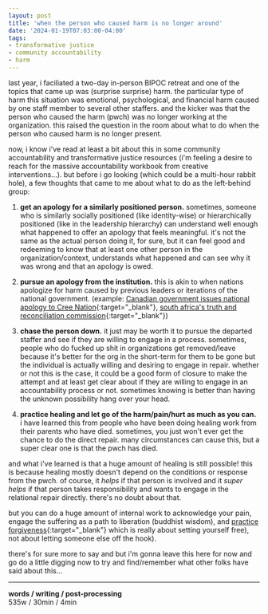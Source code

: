 ```yaml
---
layout: post
title: 'when the person who caused harm is no longer around'
date: '2024-01-19T07:03:00-04:00'
tags:
- transformative justice
- community accountability
- harm
--- 
```


last year, i faciliated a two-day in-person BIPOC retreat and one of the topics that came up was (surprise surprise) harm. the particular type of harm this situation was emotional, psychological, and financial harm caused by one staff member to several other staffers. and the kicker was that the person who caused the harm (pwch) was no longer working at the organization. this raised the question in the room about what to do when the person who caused harm is no longer present. 

now, i know i've read at least a bit about this in some community accountability and transformative justice resources (i'm feeling a desire to reach for the massive accountability workbook from creative interventions...). but before i go looking (which could be a multi-hour rabbit hole), a few thoughts that came to me about what to do as the left-behind group:

1. **get an apology for a similarly positioned person.** sometimes, someone who is similarly socially positioned (like identity-wise) or hierarchically positioned (like in the leadership hierarchy) can understand well enough what happened to offer an apology that feels meaningful. it's not the same as the actual person doing it, for sure, but it can feel good and redeeming to know that at least one other person in the organization/context, understands what happened and can see why it was wrong and that an apology is owed.

2. **pursue an apology from the institution.** this is akin to when nations apologize for harm caused by previous leaders or iterations of the national government. (example: [Canadian government issues national apology to Cree Nation](https://www.aa.com.tr/en/americas/canadian-government-issues-national-apology-to-cree-nation/2652898){:target="_blank"}, [south africa's truth and reconciliation commission](https://www.britannica.com/topic/Truth-and-Reconciliation-Commission-South-Africa){:target="_blank"}) 

3. **chase the person down.** it just may be worth it to pursue the departed staffer and see if they are willing to engage in a process. sometimes, people who do fucked up shit in organizations get removed/leave because it's better for the org in the short-term for them to be gone but the individual is actually willing and desiring to engage in repair. whether or not this is the case, it could be a good form of closure to make the attempt and at least get clear about if they are willing to engage in an accountability process or not. sometimes knowing is better than having the unknown possibility hang over your head. 

4. **practice healing and let go of the harm/pain/hurt as much as you can.** i have learned this from people who have been doing healing work from their parents who have died. sometimes, you just won't ever get the chance to do the direct repair. many circumstances can cause this, but a super clear one is that the pwch has died. 

and what i've learned is that a huge amount of healing is still possible! this is because healing mostly doesn't depend on the conditions or response from the pwch. of course, it *helps* if that person is involved and it *super helps* if that person takes responsibility and wants to engage in the relational repair directly. there's no doubt about that. 

but you can do a huge amount of internal work to acknowledge your pain, engage the suffering as a path to liberation (buddhist wisdom), and [practice forgiveness](https://tinybuddha.com/blog/forgive-and-set-yourself-free/){:target="_blank"} which is really about setting yourself free), not about letting someone else off the hook). 

there's for sure more to say and but i'm gonna leave this here for now and go do a little digging now to try and find/remember what other folks have said about this...


---


<!-- hyperlink bank -->


<!-- &#042; = asterisk -->
<!-- &#039; = single quote '-->

**words / writing / post-processing**  
535w / 30min / 4min